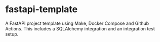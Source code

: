 # fastapi-template
A FastAPI project template using Make, Docker Compose and Github Actions. This includes a SQLAlchemy integration and an integration test setup.
